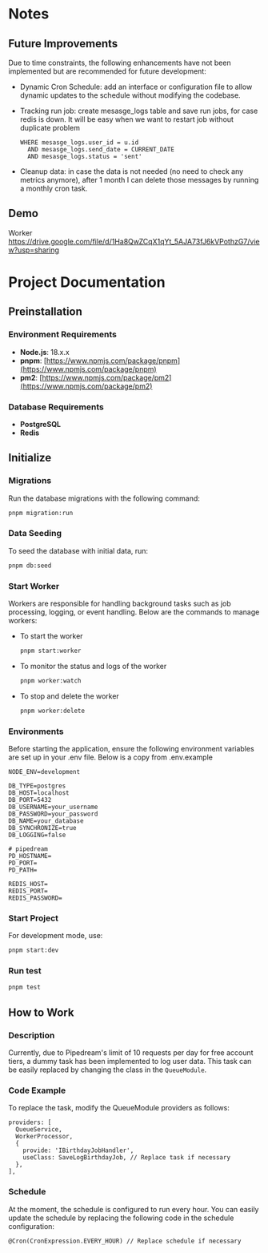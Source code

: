 # Notes

## Future Improvements

Due to time constraints, the following enhancements have not been implemented but are recommended for future development:

- Dynamic Cron Schedule: add an interface or configuration file to allow dynamic updates to the schedule without modifying the codebase.
- Tracking run job: create mesasge_logs table and save run jobs, for case redis is down. It will be easy when we want to restart job without duplicate problem

  ```code
  WHERE mesasge_logs.user_id = u.id
    AND mesasge_logs.send_date = CURRENT_DATE
    AND mesasge_logs.status = 'sent'
  ```

- Cleanup data: in case the data is not needed (no need to check any metrics anymore), after 1 month I can delete those messages by running a monthly cron task.

## Demo

Worker
https://drive.google.com/file/d/1Ha8QwZCqX1qYt_5AJA73fJ6kVPothzG7/view?usp=sharing

# Project Documentation

## Preinstallation

### Environment Requirements

- **Node.js**: 18.x.x
- **pnpm**: [https://www.npmjs.com/package/pnpm](https://www.npmjs.com/package/pnpm)
- **pm2**: [https://www.npmjs.com/package/pm2](https://www.npmjs.com/package/pm2)

### Database Requirements

- **PostgreSQL**
- **Redis**

## Initialize

### Migrations

Run the database migrations with the following command:

```bash
pnpm migration:run
```

### Data Seeding

To seed the database with initial data, run:

```bash
pnpm db:seed
```

### Start Worker

Workers are responsible for handling background tasks such as job processing, logging, or event handling. Below are the commands to manage workers:

- To start the worker

  ```bash
  pnpm start:worker
  ```

- To monitor the status and logs of the worker

  ```bash
  pnpm worker:watch
  ```

- To stop and delete the worker

  ```bash
  pnpm worker:delete
  ```

### Environments

Before starting the application, ensure the following environment variables are set up in your .env file. Below is a copy from .env.example

```code
NODE_ENV=development

DB_TYPE=postgres
DB_HOST=localhost
DB_PORT=5432
DB_USERNAME=your_username
DB_PASSWORD=your_password
DB_NAME=your_database
DB_SYNCHRONIZE=true
DB_LOGGING=false

# pipedream
PD_HOSTNAME=
PD_PORT=
PD_PATH=

REDIS_HOST=
REDIS_PORT=
REDIS_PASSWORD=
```

### Start Project

For development mode, use:

```bash
pnpm start:dev
```

### Run test

```bash
pnpm test
```

## How to Work

### Description

Currently, due to Pipedream's limit of 10 requests per day for free account tiers, a dummy task has been implemented to log user data. This task can be easily replaced by changing the class in the `QueueModule`.

### Code Example

To replace the task, modify the QueueModule providers as follows:

```code
providers: [
  QueueService,
  WorkerProcessor,
  {
    provide: 'IBirthdayJobHandler',
    useClass: SaveLogBirthdayJob, // Replace task if necessary
  },
],
```

### Schedule

At the moment, the schedule is configured to run every hour. You can easily update the schedule by replacing the following code in the schedule configuration:

```code
@Cron(CronExpression.EVERY_HOUR) // Replace schedule if necessary
```
